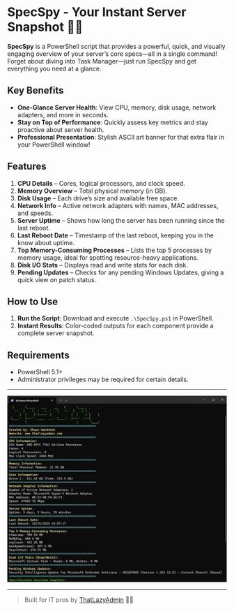 # SpecSpy - Your Instant Server Snapshot 🕵️‍♂️

**SpecSpy** is a PowerShell script that provides a powerful, quick, and visually engaging overview of your server’s core specs—all in a single command! Forget about diving into Task Manager—just run SpecSpy and get everything you need at a glance.

## Key Benefits

- **One-Glance Server Health**: View CPU, memory, disk usage, network adapters, and more in seconds.
- **Stay on Top of Performance**: Quickly assess key metrics and stay proactive about server health.
- **Professional Presentation**: Stylish ASCII art banner for that extra flair in your PowerShell window!

## Features

1. **CPU Details** – Cores, logical processors, and clock speed.
2. **Memory Overview** – Total physical memory (in GB).
3. **Disk Usage** – Each drive’s size and available free space.
4. **Network Info** – Active network adapters with names, MAC addresses, and speeds.
5. **Server Uptime** – Shows how long the server has been running since the last reboot.
6. **Last Reboot Date** – Timestamp of the last reboot, keeping you in the know about uptime.
7. **Top Memory-Consuming Processes** – Lists the top 5 processes by memory usage, ideal for spotting resource-heavy applications.
8. **Disk I/O Stats** – Displays read and write stats for each disk.
9. **Pending Updates** – Checks for any pending Windows Updates, giving a quick view on patch status.

## How to Use

1. **Run the Script**: Download and execute `.\SpecSpy.ps1` in PowerShell.
2. **Instant Results**: Color-coded outputs for each component provide a complete server snapshot.

## Requirements

- PowerShell 5.1+
- Administrator privileges may be required for certain details.

---

![SpecSpy Sample Output](serverspec-01.png)

---

> Built for IT pros by [ThatLazyAdmin](http://www.thatlazyadmin.com) 👨‍💻
